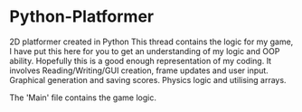 # Python-Platformer
2D platformer created in Python
This thread contains the logic for my game, I have put this here for you to get an understanding of my logic and OOP ability. Hopefully this is a good enough representation of my coding. It involves Reading/Writing/GUI creation, frame updates and user input. Graphical generation and saving scores. Physics logic and utilising arrays. 

The 'Main' file contains the game logic. 
